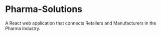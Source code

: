 # Pharma-Solutions
A React web application that connects Retailers and Manufacturers in the Pharma Industry.
